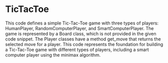 # TicTacToe

This code defines a simple Tic-Tac-Toe game with three types of players: HumanPlayer, RandomComputerPlayer, and SmartComputerPlayer. 
The game is represented by a Board class, which is not provided in the given code snippet. 
The Player classes have a method get_move that returns the selected move for a player.
This code represents the foundation for building a Tic-Tac-Toe game with different types of players, including a smart computer player using the minimax algorithm.
